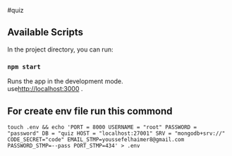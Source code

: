 #quiz

## Available Scripts

In the project directory, you can run:

### `npm start`

Runs the app in the development mode.\
use[http://localhost:3000](http://localhost:3000) .

## For create env file run this commond

```touch .env && echo 'PORT = 8000 USERNAME = "root" PASSWORD = "password" DB = "quiz HOST = "localhost:27001" SRV = "mongodb+srv://" CODE_SECRET="code" EMAIL_STMP=youssefelhaimer8@gmail.com PASSWORD_STMP=--pass PORT_STMP=434' > .env```

